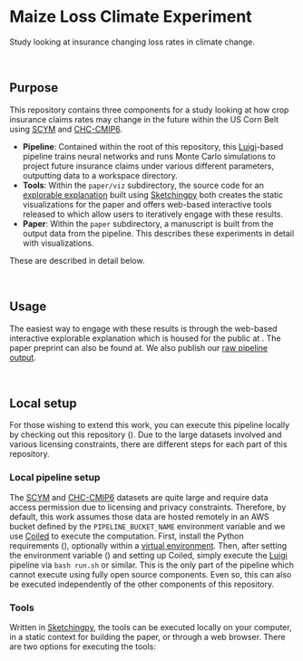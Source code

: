 # Maize Loss Climate Experiment
Study looking at insurance changing loss rates in climate change.

<br>

## Purpose 
This repository contains three components for a study looking at how crop insurance claims rates may change in the future within the US Corn Belt using [SCYM]() and [CHC-CMIP6]().

 - **Pipeline**: Contained within the root of this repository, this [Luigi]()-based pipeline trains neural networks and runs Monte Carlo simulations to project future insurance claims under various different parameters, outputting data to a workspace directory.
 - **Tools**: Within the `paper/viz` subdirectory, the source code for an [explorable explanation]() built using [Sketchingpy]() both creates the static visualizations for the paper and offers web-based interactive tools released to []() which allow users to iteratively engage with these results.
 - **Paper**: Within the `paper` subdirectory, a manuscript is built from the output data from the pipeline. This describes these experiments in detail with visualizations.

These are described in detail below.

<br>

## Usage
The easiest way to engage with these results is through the web-based interactive explorable explanation which is housed for the public at . The paper preprint can also be found at. We also publish our [raw pipeline output]().

<br>

## Local setup
For those wishing to extend this work, you can execute this pipeline locally by checking out this repository (). Due to the large datasets involved and various licensing constraints, there are different steps for each part of this repository.

### Local pipeline setup
The [SCYM]() and [CHC-CMIP6]() datasets are quite large and require data access permission due to licensing and privacy constraints. Therefore, by default, this work assumes those data are hosted remotely in an AWS bucket defined by the `PIPELINE_BUCKET_NAME` environment variable and we use [Coiled]() to execute the computation. First, install the Python requirements (), optionally within a [virtual environment](). Then, after setting the environment variable () and setting up Coiled, simply execute the [Luigi]() pipeline via `bash run.sh` or similar. This is the only part of the pipeline which cannot execute using fully open source components. Even so, this can also be executed independently of the other components of this repository.

### Tools
Written in [Sketchingpy](), the tools can be executed locally on your computer, in a static context for building the paper, or through a web browser. There are two options for executing the tools:
